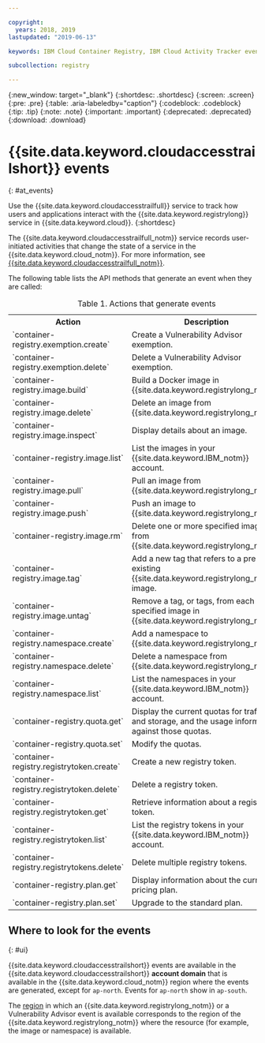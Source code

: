 ```yaml
---

copyright:
  years: 2018, 2019
lastupdated: "2019-06-13"

keywords: IBM Cloud Container Registry, IBM Cloud Activity Tracker events, Activity Tracker events, events, track,

subcollection: registry

---
```


{:new_window: target="_blank"}
{:shortdesc: .shortdesc}
{:screen: .screen}
{:pre: .pre}
{:table: .aria-labeledby="caption"}
{:codeblock: .codeblock}
{:tip: .tip}
{:note: .note}
{:important: .important}
{:deprecated: .deprecated}
{:download: .download}

# {{site.data.keyword.cloudaccesstrailshort}} events
{: #at_events}

Use the {{site.data.keyword.cloudaccesstrailfull}} service to track how users and applications interact with the {{site.data.keyword.registrylong}} service in {{site.data.keyword.cloud}}.
{:shortdesc}

The {{site.data.keyword.cloudaccesstrailfull_notm}} service records user-initiated activities that change the state of a service in the {{site.data.keyword.cloud_notm}}.
For more information, see [{{site.data.keyword.cloudaccesstrailfull_notm}}](/docs/services/cloud-activity-tracker?topic=cloud-activity-tracker-getting-started#getting-started).

The following table lists the API methods that generate an event when they are called:

<table>
  <caption>Table 1. Actions that generate events</caption>
  <tr>
    <th>Action</th>
	  <th>Description</th>
  </tr>
  <tr>
    <td>`container-registry.exemption.create`</td>
	  <td>Create a Vulnerability Advisor exemption.</td>
  </tr>
  <tr>
    <td>`container-registry.exemption.delete`</td>
	  <td>Delete a Vulnerability Advisor exemption.</td>
  </tr>
  <tr>
    <td>`container-registry.image.build`</td>
	  <td>Build a Docker image in {{site.data.keyword.registrylong_notm}}.</td>
  </tr>
  <tr>
    <td>`container-registry.image.delete`</td>
	  <td>Delete an image from {{site.data.keyword.registrylong_notm}}.</td>
  </tr>
  <tr>
    <td>`container-registry.image.inspect`</td>
	  <td>Display details about an image.</td>
  </tr>
  <tr>
    <td>`container-registry.image.list`</td>
	  <td>List the images in your {{site.data.keyword.IBM_notm}} account.</td>
  </tr>
  <tr>
    <td>`container-registry.image.pull`</td>
	  <td>Pull an image from {{site.data.keyword.registrylong_notm}}.</td>
  </tr>
  <tr>
    <td>`container-registry.image.push`</td>
	  <td>Push an image to {{site.data.keyword.registrylong_notm}}.</td>
  </tr>
    <td>`container-registry.image.rm`</td>
	  <td>Delete one or more specified images from {{site.data.keyword.registrylong_notm}}.</td>
  </tr>
  <tr>
    <td>`container-registry.image.tag`</td>
	  <td>Add a new tag that refers to a pre-existing {{site.data.keyword.registrylong_notm}} image.</td>
  </tr>
   <tr>
    <td>`container-registry.image.untag`</td>
	  <td>Remove a tag, or tags, from each specified image in {{site.data.keyword.registrylong_notm}}.</td>
  </tr>
  <tr>
    <td>`container-registry.namespace.create`</td>
	  <td>Add a namespace to {{site.data.keyword.registrylong_notm}}.</td>
  </tr>
  <tr>
    <td>`container-registry.namespace.delete`</td>
	  <td>Delete a namespace from {{site.data.keyword.registrylong_notm}}.</td>
  </tr>
  <tr>
    <td>`container-registry.namespace.list`</td>
	  <td>List the namespaces in your {{site.data.keyword.IBM_notm}} account.</td>
  </tr>
  <tr>
    <td>`container-registry.quota.get`</td>
	  <td>Display the current quotas for traffic and storage, and the usage information against those quotas.</td>
  </tr>
  <tr>
    <td>`container-registry.quota.set`</td>
	  <td>Modify the quotas.</td>
  </tr>
  <tr>
    <td>`container-registry.registrytoken.create`</td>
	  <td>Create a new registry token.</td>
  </tr>
  <tr>
    <td>`container-registry.registrytoken.delete`</td>
	  <td>Delete a registry token.</td>
  </tr>
  <tr>
    <td>`container-registry.registrytoken.get`</td>
	  <td>Retrieve information about a registry token.</td>
  </tr>
  <tr>
    <td>`container-registry.registrytoken.list`</td>
	  <td>List the registry tokens in your {{site.data.keyword.IBM_notm}} account.</td>
  </tr>
  <tr>
    <td>`container-registry.registrytokens.delete`</td>
	  <td>Delete multiple registry tokens.</td>
  </tr>
  <tr>
    <td>`container-registry.plan.get`</td>
	  <td>Display information about the current pricing plan.</td>
  </tr>
  <tr>
    <td>`container-registry.plan.set`</td>
	  <td>Upgrade to the standard plan.</td>
  </tr>
 </table>

## Where to look for the events
{: #ui}

{{site.data.keyword.cloudaccesstrailshort}} events are available in the {{site.data.keyword.cloudaccesstrailshort}} **account domain** that is available in the {{site.data.keyword.cloud_notm}} region where the events are generated, except for `ap-north`. Events for `ap-north` show in `ap-south`.

The [region](/docs/services/Registry?topic=registry-registry_overview#registry_regions) in which an {{site.data.keyword.registrylong_notm}} or a Vulnerability Advisor event is available corresponds to the region of the {{site.data.keyword.registrylong_notm}} where the resource (for example, the image or namespace) is available.
